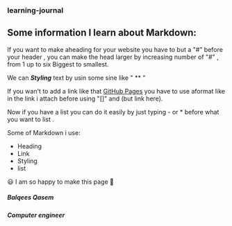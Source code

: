 ### learning-journal
## Some information I learn about Markdown:

If you want to make aheading for your website you have to but a "#" before your header , you can make the head larger by increasing number of "#" , from 1 up to six Biggest to smallest.

We can ***Styling*** text by usin some sine like " ** "

If you wan't to add a link like that [GitHub Pages](https://help.github.com/en/github/writing-on-github/basic-writing-and-formatting-syntax) you have to use aformat like in the link i attach before using  "[]" and (but link here).

Now if you have a list you can do it easily by just typing - or * before what you want to list .




Some of Markdown i use:

* Heading
* Link
* Styling
* list


 :smiley: I am so happy to make this page :blue_heart:




##### **Balqees Qasem**
##### **Computer engineer**
